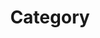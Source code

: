 ---
description: This is the "Animals" album. It has two sub-albums.
keywords: [Category, Photos, Buttons, Tags]
title: Category
weight: 1
menus: "main"
# list pages require at least one image to be displayed.
resources:
  - src: panda.jpg
    params:
      cover: true
---